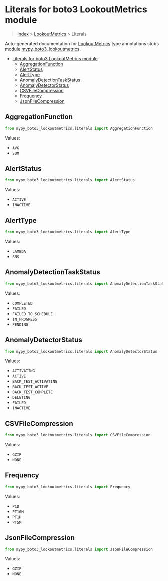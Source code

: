 # Literals for boto3 LookoutMetrics module

> [Index](../README.md) > [LookoutMetrics](./README.md) > Literals

Auto-generated documentation for
[LookoutMetrics](https://boto3.amazonaws.com/v1/documentation/api/latest/reference/services/lookoutmetrics.html#LookoutMetrics)
type annotations stubs module
[mypy_boto3_lookoutmetrics](https://pypi.org/project/mypy-boto3-lookoutmetrics/).

- [Literals for boto3 LookoutMetrics module](#literals-for-boto3-lookoutmetrics-module)
  - [AggregationFunction](#aggregationfunction)
  - [AlertStatus](#alertstatus)
  - [AlertType](#alerttype)
  - [AnomalyDetectionTaskStatus](#anomalydetectiontaskstatus)
  - [AnomalyDetectorStatus](#anomalydetectorstatus)
  - [CSVFileCompression](#csvfilecompression)
  - [Frequency](#frequency)
  - [JsonFileCompression](#jsonfilecompression)

## AggregationFunction

```python
from mypy_boto3_lookoutmetrics.literals import AggregationFunction
```

Values:

- `AVG`
- `SUM`

## AlertStatus

```python
from mypy_boto3_lookoutmetrics.literals import AlertStatus
```

Values:

- `ACTIVE`
- `INACTIVE`

## AlertType

```python
from mypy_boto3_lookoutmetrics.literals import AlertType
```

Values:

- `LAMBDA`
- `SNS`

## AnomalyDetectionTaskStatus

```python
from mypy_boto3_lookoutmetrics.literals import AnomalyDetectionTaskStatus
```

Values:

- `COMPLETED`
- `FAILED`
- `FAILED_TO_SCHEDULE`
- `IN_PROGRESS`
- `PENDING`

## AnomalyDetectorStatus

```python
from mypy_boto3_lookoutmetrics.literals import AnomalyDetectorStatus
```

Values:

- `ACTIVATING`
- `ACTIVE`
- `BACK_TEST_ACTIVATING`
- `BACK_TEST_ACTIVE`
- `BACK_TEST_COMPLETE`
- `DELETING`
- `FAILED`
- `INACTIVE`

## CSVFileCompression

```python
from mypy_boto3_lookoutmetrics.literals import CSVFileCompression
```

Values:

- `GZIP`
- `NONE`

## Frequency

```python
from mypy_boto3_lookoutmetrics.literals import Frequency
```

Values:

- `P1D`
- `PT10M`
- `PT1H`
- `PT5M`

## JsonFileCompression

```python
from mypy_boto3_lookoutmetrics.literals import JsonFileCompression
```

Values:

- `GZIP`
- `NONE`
